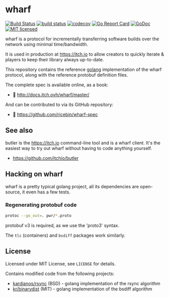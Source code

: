 # wharf

[![Build Status](https://travis-ci.org/itchio/wharf.svg?branch=master)](https://travis-ci.org/itchio/wharf)
[![build status](https://git.itch.ovh/itchio/wharf/badges/master/build.svg)](https://git.itch.ovh/itchio/wharf/commits/master)
[![codecov](https://codecov.io/gh/itchio/wharf/branch/master/graph/badge.svg)](https://codecov.io/gh/itchio/wharf)
[![Go Report Card](https://goreportcard.com/badge/github.com/ricebin/wharf)](https://goreportcard.com/report/github.com/ricebin/wharf)
[![GoDoc](https://godoc.org/github.com/ricebin/wharf?status.svg)](https://godoc.org/github.com/ricebin/wharf)
[![MIT licensed](https://img.shields.io/badge/license-MIT-blue.svg)](https://github.com/ricebin/wharf/blob/master/LICENSE)

wharf is a protocol for incrementally transferring software builds over
the network using minimal time/bandwidth.

It is used in production at <https://itch.io> to allow creators to
quickly iterate & players to keep their library always up-to-date.

This repository contains the reference [golang][] implementation of the wharf
protocol, along with the reference protobuf definition files.

[golang]: https://golang.org/

The complete spec is available online, as a book:

  * :memo: <http://docs.itch.ovh/wharf/master/>

And can be contributed to via its GitHub repository:

  * :evergreen_tree: <https://github.com/ricebin/wharf-spec>

## See also

butler is the <https://itch.io> command-line tool and is a wharf client.
It's the easiest way to try out wharf without having to code anything yourself.

  * <https://github.com/itchio/butler>

## Hacking on wharf

wharf is a pretty typical golang project, all its dependencies are open-source,
it even has a few tests.

### Regenerating protobuf code

```bash
protoc --go_out=. pwr/*.proto
```

protobuf v3 is required, as we use the 'proto3' syntax.

The `tlc` (containers) and `bsdiff` packages work similarly.

## License

Licensed under MIT License, see `LICENSE` for details.

Contains modified code from the following projects:

  * [kardianos/rsync](https://bitbucket.org/kardianos/rsync/) (BSD) - golang implementation of the rsync algorithm
  * [kr/binarydist](https://github.com/kr/binarydist) (MIT) - golang implementation of the bsdiff algorithm

